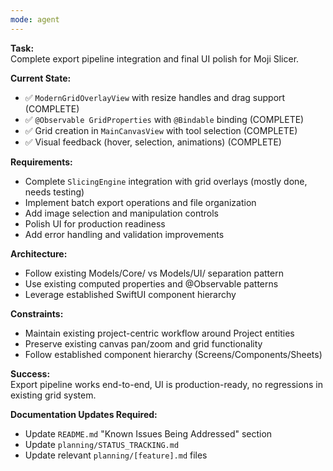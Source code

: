 ```yaml
---
mode: agent
---
```


**Task:**  
Complete export pipeline integration and final UI polish for Moji Slicer.

**Current State:**

- ✅ `ModernGridOverlayView` with resize handles and drag support (COMPLETE)
- ✅ `@Observable GridProperties` with `@Bindable` binding (COMPLETE)
- ✅ Grid creation in `MainCanvasView` with tool selection (COMPLETE)
- ✅ Visual feedback (hover, selection, animations) (COMPLETE)

**Requirements:**

- Complete `SlicingEngine` integration with grid overlays (mostly done, needs testing)
- Implement batch export operations and file organization
- Add image selection and manipulation controls
- Polish UI for production readiness
- Add error handling and validation improvements

**Architecture:**

- Follow existing Models/Core/ vs Models/UI/ separation pattern
- Use existing computed properties and @Observable patterns
- Leverage established SwiftUI component hierarchy

**Constraints:**

- Maintain existing project-centric workflow around Project entities
- Preserve existing canvas pan/zoom and grid functionality
- Follow established component hierarchy (Screens/Components/Sheets)

**Success:**  
Export pipeline works end-to-end, UI is production-ready, no regressions in existing grid system.

**Documentation Updates Required:**

- Update `README.md` "Known Issues Being Addressed" section
- Update `planning/STATUS_TRACKING.md`
- Update relevant `planning/[feature].md` files
